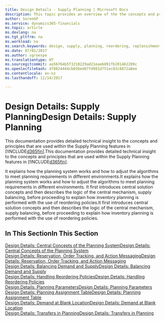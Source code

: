 ```yaml
---
title: Design Details - Supply Planning | Microsoft Docs
description: This topic provides an overview of the the concepts and principles that are used within the Supply Planning features in Dynamics 365.
author: SorenGP
ms.service: dynamics365-financials
ms.topic: article
ms.devlang: na
ms.tgt_pltfrm: na
ms.workload: na
ms.search.keywords: design, supply, planning, reordering, replenishment
ms.date: 07/01/2017
ms.author: sgroespe
ms.translationtype: HT
ms.sourcegitcommit: aa56764b5f3210229ad21eae6891fb201462209c
ms.openlocfilehash: df8824444cb03bed07fd981d751ec83c8872a8ee
ms.contentlocale: en-nz
ms.lasthandoff: 12/14/2017

---
```

# <a name="design-details-supply-planning"></a><span data-ttu-id="392d2-103">Design Details: Supply Planning</span><span class="sxs-lookup"><span data-stu-id="392d2-103">Design Details: Supply Planning</span></span>
<span data-ttu-id="392d2-104">This documentation provides detailed technical insight to the concepts and principles that are used within the Supply Planning features in [!INCLUDE[d365fin](includes/d365fin_md.md)].</span><span class="sxs-lookup"><span data-stu-id="392d2-104">This documentation provides detailed technical insight to the concepts and principles that are used within the Supply Planning features in [!INCLUDE[d365fin](includes/d365fin_md.md)].</span></span>  

<span data-ttu-id="392d2-105">It explains how the planning system works and how to adjust the algorithms to meet planning requirements in different environments.</span><span class="sxs-lookup"><span data-stu-id="392d2-105">It explains how the planning system works and how to adjust the algorithms to meet planning requirements in different environments.</span></span> <span data-ttu-id="392d2-106">It first introduces central solution concepts and then describes the logic of the central mechanism, supply balancing, before proceeding to explain how inventory planning is performed with the use of reordering policies.</span><span class="sxs-lookup"><span data-stu-id="392d2-106">It first introduces central solution concepts and then describes the logic of the central mechanism, supply balancing, before proceeding to explain how inventory planning is performed with the use of reordering policies.</span></span>  

## <a name="in-this-section"></a><span data-ttu-id="392d2-107">In This Section</span><span class="sxs-lookup"><span data-stu-id="392d2-107">In This Section</span></span>  
[<span data-ttu-id="392d2-108">Design Details: Central Concepts of the Planning System</span><span class="sxs-lookup"><span data-stu-id="392d2-108">Design Details: Central Concepts of the Planning System</span></span>](design-details-central-concepts-of-the-planning-system.md)  
[<span data-ttu-id="392d2-109">Design Details: Reservation, Order Tracking, and Action Messaging</span><span class="sxs-lookup"><span data-stu-id="392d2-109">Design Details: Reservation, Order Tracking, and Action Messaging</span></span>](design-details-reservation-order-tracking-and-action-messaging.md)  
[<span data-ttu-id="392d2-110">Design Details: Balancing Demand and Supply</span><span class="sxs-lookup"><span data-stu-id="392d2-110">Design Details: Balancing Demand and Supply</span></span>](design-details-balancing-demand-and-supply.md)  
[<span data-ttu-id="392d2-111">Design Details: Handling Reordering Policies</span><span class="sxs-lookup"><span data-stu-id="392d2-111">Design Details: Handling Reordering Policies</span></span>](design-details-handling-reordering-policies.md)  
[<span data-ttu-id="392d2-112">Design Details: Planning Parameters</span><span class="sxs-lookup"><span data-stu-id="392d2-112">Design Details: Planning Parameters</span></span>](design-details-planning-parameters.md)  
[<span data-ttu-id="392d2-113">Design Details: Planning Assignment Table</span><span class="sxs-lookup"><span data-stu-id="392d2-113">Design Details: Planning Assignment Table</span></span>](design-details-planning-assignment-table.md)  
[<span data-ttu-id="392d2-114">Design Details: Demand at Blank Location</span><span class="sxs-lookup"><span data-stu-id="392d2-114">Design Details: Demand at Blank Location</span></span>](design-details-demand-at-blank-location.md)  
[<span data-ttu-id="392d2-115">Design Details: Transfers in Planning</span><span class="sxs-lookup"><span data-stu-id="392d2-115">Design Details: Transfers in Planning</span></span>](design-details-transfers-in-planning.md)

